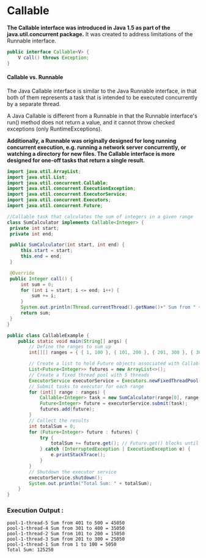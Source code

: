 # Callable
**The Callable interface was introduced in Java 1.5 as part of the java.util.concurrent package.** It was created to address limitations of the Runnable interface.

```java
public interface Callable<V> {
    V call() throws Exception;
}
```

#### Callable vs. Runnable
The Java Callable interface is similar to the Java Runnable interface, in that both of them represents a task that is intended to be executed concurrently by a separate thread.

A Java Callable is different from a Runnable in that the Runnable interface's run() method does not return a value, and it cannot throw checked exceptions (only RuntimeExceptions).

**Additionally, a Runnable was originally designed for long running concurrent execution, e.g. running a network server concurrently, or watching a directory for new files. The Callable interface is more designed for one-off tasks that return a single result.**

```java
import java.util.ArrayList;
import java.util.List;
import java.util.concurrent.Callable;
import java.util.concurrent.ExecutionException;
import java.util.concurrent.ExecutorService;
import java.util.concurrent.Executors;
import java.util.concurrent.Future;

//Callable task that calculates the sum of integers in a given range
class SumCalculator implements Callable<Integer> {
 private int start;
 private int end;

 public SumCalculator(int start, int end) {
     this.start = start;
     this.end = end;
 }

 @Override
 public Integer call() {
     int sum = 0;
     for (int i = start; i <= end; i++) {
         sum += i;
     }
     System.out.println(Thread.currentThread().getName()+" Sum from " + start + " to " + end + " = " + sum);
     return sum;
 }
}

public class CallableExample {
    public static void main(String[] args) {
        // Define the ranges to sum up
        int[][] ranges = { { 1, 100 }, { 101, 200 }, { 201, 300 }, { 301, 400 }, { 401, 500 } };

        // Create a list to hold Future objects associated with Callable tasks
        List<Future<Integer>> futures = new ArrayList<>();
        // Create a fixed thread pool with 5 threads
        ExecutorService executorService = Executors.newFixedThreadPool(5);
        // Submit tasks to executor for each range
        for (int[] range : ranges) {
            Callable<Integer> task = new SumCalculator(range[0], range[1]);
            Future<Integer> future = executorService.submit(task);
            futures.add(future);
        }
        // Collect the results
        int totalSum = 0;
        for (Future<Integer> future : futures) {
            try {
                totalSum += future.get(); // Future.get() blocks until the result is available
            } catch (InterruptedException | ExecutionException e) {
                e.printStackTrace();
            }
        }
        // Shutdown the executor service
        executorService.shutdown();
        System.out.println("Total Sum: " + totalSum);
    }
}
```

### Execution Output :
```
pool-1-thread-5 Sum from 401 to 500 = 45050
pool-1-thread-4 Sum from 301 to 400 = 35050
pool-1-thread-2 Sum from 101 to 200 = 15050
pool-1-thread-3 Sum from 201 to 300 = 25050
pool-1-thread-1 Sum from 1 to 100 = 5050
Total Sum: 125250
```
